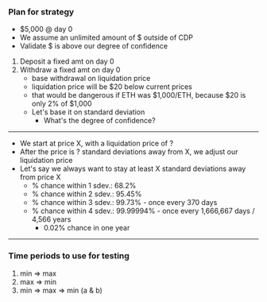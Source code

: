 ### Plan for strategy
- $5,000 @ day 0
- We assume an unlimited amount of $ outside of CDP
- Validate $ is above our degree of confidence

1. Deposit a fixed amt on day 0
2. Withdraw a fixed amt on day 0
    - base withdrawal on liquidation price
    - liquidation price will be $20 below current prices
    - that would be dangerous if ETH was $1,000/ETH, because $20 is only 2% of $1,000
    - Let's base it on standard deviation
        - What's the degree of confidence?

---

- We start at price X, with a liquidation price of ?
- After the price is ? standard deviations away from X, we adjust our liquidation price
- Let's say we always want to stay at least X standard deviations away from price X
  - % chance within 1 sdev.:    68.2%
  - % chance within 2 sdev.:    95.45%
  - % chance within 3 sdev.:    99.73%      - once every 370 days
  - % chance within 4 sdev.:    99.99994%   - once every 1,666,667 days / 4,566 years
    - 0.02% chance in one year

---

### Time periods to use for testing
1. min => max
2. max => min
3. min => max => min (a & b)
